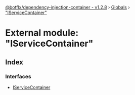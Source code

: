 [@botflx/dependency-injection-container - v1.2.8](../README.md) › [Globals](../globals.md) › ["IServiceContainer"](_iservicecontainer_.md)

# External module: "IServiceContainer"

## Index

### Interfaces

* [IServiceContainer](../interfaces/_iservicecontainer_.iservicecontainer.md)
